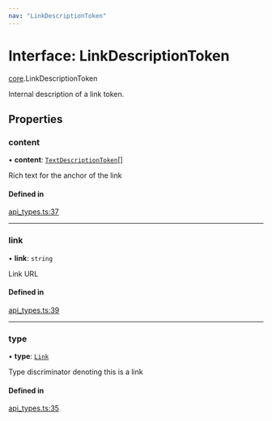 ```yaml
---
nav: "LinkDescriptionToken"
---
```

# Interface: LinkDescriptionToken

[core](../modules/core.md).LinkDescriptionToken

Internal description of a link token.

## Properties

### content

• **content**: [`TextDescriptionToken`](core.TextDescriptionToken.md)[]

Rich text for the anchor of the link

#### Defined in

[api_types.ts:37](https://github.com/coda/packs-sdk/blob/main/api_types.ts#L37)

___

### link

• **link**: `string`

Link URL

#### Defined in

[api_types.ts:39](https://github.com/coda/packs-sdk/blob/main/api_types.ts#L39)

___

### type

• **type**: [`Link`](../enums/core.DescriptionTokenType.md#link)

Type discriminator denoting this is a link

#### Defined in

[api_types.ts:35](https://github.com/coda/packs-sdk/blob/main/api_types.ts#L35)
